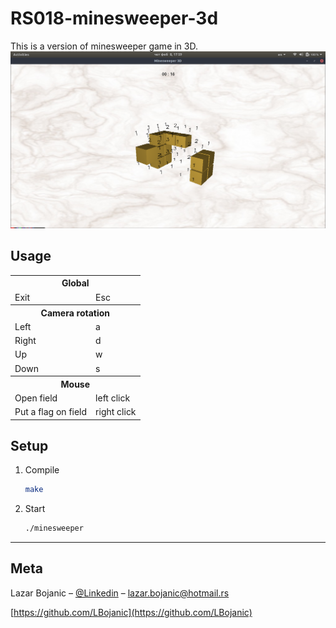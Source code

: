 # RS018-minesweeper-3d


This is a version of minesweeper game in 3D.
![](screenshot1.png)

## Usage

<table>
  <tr>
    <th colspan="2">Global</th>
  </tr>
  <tr>
    <td>Exit</td><td>Esc</td>
  </tr>
  <tr>
    <th colspan="2">Camera rotation</th>
  </tr>
  <tr>
    <td>Left</td><td>a</td>
  </tr>
  <tr>
    <td>Right</td><td>d</td>
  </tr>
  <tr>
    <td>Up</td><td>w</td>
  </tr>
  <tr>
    <td>Down</td><td>s</td>
  </tr>
  <tr>
    <th colspan="2">Mouse</th>
  </tr>
  <tr>
    <td>Open field</td><td>left click</td>
  </tr>
  <tr>
    <td>Put a flag on field</td><td>right click</td>
  </tr>
</table>


## Setup

1. Compile

    ```sh
	make

    ```

2. Start

    ```sh
	./minesweeper

    ```

***
## Meta

Lazar Bojanic – [@Linkedin](https://www.linkedin.com/in/lbojanic/) – lazar.bojanic@hotmail.rs

[https://github.com/LBojanic](https://github.com/LBojanic)
